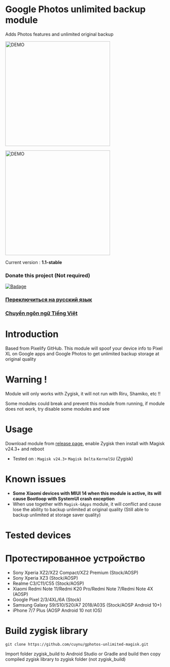 # Google Photos unlimited backup module
Adds Photos features and unlimited original backup

<a href="https://github.com/cuynu/gphotos-unlimited-zygisk#usage">
<img alt="DEMO" src="https://github.com/cuynu/gphotos-unlimited-zygisk/assets/90895715/ac4b0200-88f2-4082-b8cb-44d7742258e2" width="330" height="330" />
</a>

</p>

<a href="https://github.com/cuynu/gphotos-unlimited-zygisk#usage">
<img alt="DEMO" src="https://github.com/cuynu/gphotos-unlimited-zygisk/assets/90895715/305700fc-79cb-4391-a038-0da186a66759" width="330" height="330" />
</a>

</p>


Current version : **1.1-stable**

### Donate this project (Not required)

 <p align="left">
    <a href="https://github.com/sponsors/cuynu"><img src="https://img.shields.io/badge/Support%20Project-%E2%9D%A4-%23db61a2.svg?&logo=github&logoColor=white&labelColor=181717&style=flat-square" alt="Badage"></img></a>

### [Переключиться на русский язык](https://github.com/cuynu/gphotos-unlimited-zygisk/wiki/RU)

### [Chuyển ngôn ngữ Tiếng Việt](https://github.com/cuynu/gphotos-unlimited-zygisk/wiki/VI)

# Introduction 
Based from Pixelify GitHub. This module will spoof your device info to Pixel XL on Google apps and Google Photos to get unlimited backup storage at original quality

# Warning !
Module will only works with Zygisk, it will not run with Riru, Shamiko, etc !!

Some modules could break and prevent this module from running, if module does not work, try disable some modules and see

# Usage 
Download module from [release page](https://github.com/cuynu/gphotos-unlimited-zygisk/releases), enable Zygisk then install with Magisk v24.3+ and reboot

- Tested on : ``Magisk v24.3+`` ``Magisk Delta`` ``KernelSU`` (Zygisk)

# Known issues 
- **Some Xiaomi devices with MIUI 14 when this module is active, its will cause Bootloop with SystemUI crash exception**
- When use together with `Magisk-GApps` module, it will conflict and cause lose the ability to backup unlimited at original quality (Still able to backup unlimited at storage saver quality)

# Tested devices 
# Протестированное устройство
* Sony Xperia XZ2/XZ2 Compact/XZ2 Premium (Stock/AOSP)
* Sony Xperia XZ3 (Stock/AOSP)
* Realme C3/C11/C55 (Stock/AOSP)
* Xiaomi Redmi Note 11/Redmi K20 Pro/Redmi Note 7/Redmi Note 4X (AOSP)
* Google Pixel 2/3/4XL/6A (Stock)
* Samsung Galaxy S9/S10/S20/A7 2018/A03S (Stock/AOSP Android 10+)
* iPhone 7/7 Plus (AOSP Android 10 not IOS)


# Build zygisk library
`git clone https://github.com/cuynu/gphotos-unlimited-magisk.git`

Import folder zygisk_build to Android Studio or Gradle and build then copy compiled zygisk library to zygisk folder (not zygisk_build)
